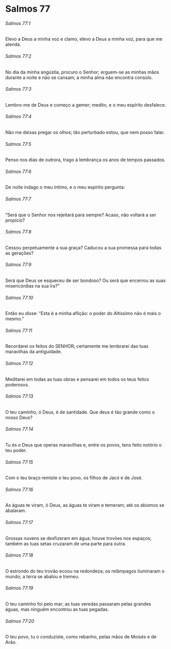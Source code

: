 # Salmos 77

###### Salmos 77:1

Elevo a Deus a minha voz e clamo, elevo a Deus a minha voz, para que me atenda.

###### Salmos 77:2

No dia da minha angústia, procuro o Senhor; erguem-se as minhas mãos durante a noite e não se cansam; a minha alma não encontra consolo.

###### Salmos 77:3

Lembro-me de Deus e começo a gemer; medito, e o meu espírito desfalece.

###### Salmos 77:4

Não me deixas pregar os olhos; tão perturbado estou, que nem posso falar.

###### Salmos 77:5

Penso nos dias de outrora, trago à lembrança os anos de tempos passados.

###### Salmos 77:6

De noite indago o meu íntimo, e o meu espírito pergunta:

###### Salmos 77:7

“Será que o Senhor nos rejeitará para sempre? Acaso, não voltará a ser propício?

###### Salmos 77:8

Cessou perpetuamente a sua graça? Caducou a sua promessa para todas as gerações?

###### Salmos 77:9

Será que Deus se esqueceu de ser bondoso? Ou será que encerrou as suas misericórdias na sua ira?”

###### Salmos 77:10

Então eu disse: “Esta é a minha aflição: o poder do Altíssimo não é mais o mesmo.”

###### Salmos 77:11

Recordarei os feitos do SENHOR; certamente me lembrarei das tuas maravilhas da antiguidade.

###### Salmos 77:12

Meditarei em todas as tuas obras e pensarei em todos os teus feitos poderosos.

###### Salmos 77:13

O teu caminho, ó Deus, é de santidade. Que deus é tão grande como o nosso Deus?

###### Salmos 77:14

Tu és o Deus que operas maravilhas e, entre os povos, tens feito notório o teu poder.

###### Salmos 77:15

Com o teu braço remiste o teu povo, os filhos de Jacó e de José.

###### Salmos 77:16

As águas te viram, ó Deus, as águas te viram e temeram; até os abismos se abalaram.

###### Salmos 77:17

Grossas nuvens se desfizeram em água; houve trovões nos espaços; também as tuas setas cruzaram de uma parte para outra.

###### Salmos 77:18

O estrondo do teu trovão ecoou na redondeza; os relâmpagos iluminaram o mundo; a terra se abalou e tremeu.

###### Salmos 77:19

O teu caminho foi pelo mar; as tuas veredas passaram pelas grandes águas, mas ninguém encontrou as tuas pegadas.

###### Salmos 77:20

O teu povo, tu o conduziste, como rebanho, pelas mãos de Moisés e de Arão.

